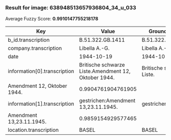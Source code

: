 ### Result for image: 638948513657936804_34_u_033
Average Fuzzy Score: **0.9910147755218178**
<small>

| Key | Value | Ground Truth | Score |
| --- | --- | --- | --- |
| b_id.transcription | B.51.322.GB.1411 | B.51.322.GB.1411. | 0.9696969696969697 |
| company.transcription | Libella A.-G. | Libella A.-G. | 1.0 |
| date | 1944-10-19 | 1944-10-19 | 1.0 |
| information[0].transcription | Britische schwarze Liste.Amendment 12, Oktober 1944. | Britische schwarze Liste.
Amendment 12, Oktober 1944. | 0.9904761904761905 |
| information[1].transcription | gestrichen:Amendment 13,23.11.1945. | gestrichen:
Amendment 13,23.11.1945. | 0.9859154929577465 |
| location.transcription | BASEL | BASEL | 1.0 |

</small>
